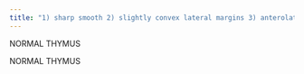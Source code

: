 ```yaml
---
title: "1) sharp smooth 2) slightly convex lateral margins 3) anterolateral margins often indented by ribs 4) &quot;wave sign&quot; 5) CT: triangular homogeneous"
---
```

NORMAL THYMUS

NORMAL 
THYMUS

